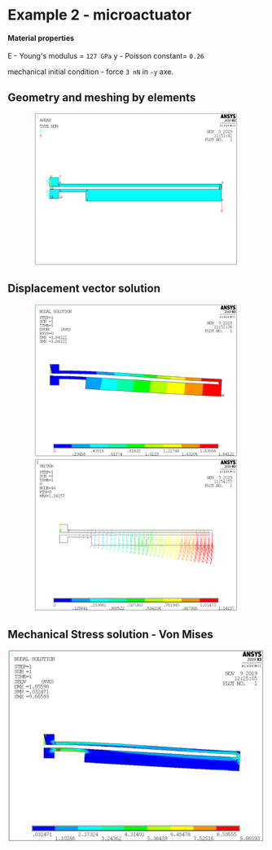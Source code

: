 # Example 2 - microactuator

#### Material properties

E - Young's modulus = `127 GPa`
y - Poisson constant= `0.26`

mechanical initial condition - force `3 nN` in `-y` axe.

## Geometry and meshing by elements

<p align="center">
<img src = "https://github.com/Zahorack/fem-ansys/blob/master/example_2/analysis/geometry.png" width="400" title="hover text">
</p>


## Displacement vector solution
<p align="center">
<img src = "https://github.com/Zahorack/fem-ansys/blob/master/example_2/analysis/displacement-vector-sum.png" width="400" title="hover text">
<img src = "https://github.com/Zahorack/fem-ansys/blob/master/example_2/analysis/displacement-vector-plot.png" width="400" title="hover text">
</p>


## Mechanical Stress solution - Von Mises
<p align="center">
<img src = "https://github.com/Zahorack/fem-ansys/blob/master/example_2/analysis/stress-solution.png" width="700" title="hover text">
</p>
